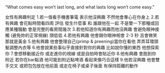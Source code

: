 
“What comes easy won’t last long, and what lasts long won’t come easy.”

女性有興趣判定
	1.若一值看手機書筆電 表示他沒興趣 不然他會專心在你身上
	2.若有興趣 會花點時間看四周 評估 發生什麼事 和 誰跟他在一起 不是瞥一下那種或回應某種騷動 會是完整的看房間幾次
	3.若他知道你有興趣而他沒興趣 會避免眼神接觸 (避免妳的正常視線) 頭低低
	4.若他有興趣 他會跟你眼神相會 2-3 秒 且會微笑 那就是黃金
	5.他有興趣 他會整理自己(primp & preening)當你在看他 弄弄耳環頭髮調整內衣等
	6.他會說某些事似乎直接針對你的興趣 比如說你懂的東西 他想探索你
	7.會想移動接近你 或走進你的視線 或是自拍時會貼近你
	8.他有興趣 會跑到你附近 若你在bar點酒 他可能到附近點啤酒 看起來像巧合這樣
	9.他若沒興趣 他會雙手交叉 或把包包放在他前面 或走在椅子或桌子後面 有保持距離的動作